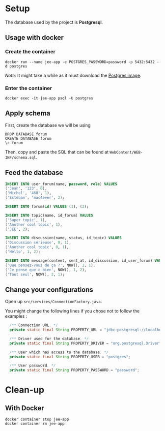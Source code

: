 # Setup

The database used by the project is **Postgresql**.

## Usage with docker
### Create the container

```
docker run --name jee-app -e POSTGRES_PASSWORD=password -p 5432:5432 -d postgres
```
*Note*: It might take a while as it must download the [Postgres image](https://hub.docker.com/_/postgres).

### Enter the container 

```
docker exec -it jee-app psql -U postgres
```

## Apply schema
First, create the database we will be using

```
DROP DATABASE forum
CREATE DATABASE forum
\c forum
```

Then, copy and paste the SQL that can be found at `WebContent/WEB-INF/schema.sql`.

## Feed the database

```SQL
INSERT INTO user_forum(name, password, role) VALUES
('Jean', '123', 0),
('Michel', '468', 1),
('Esteban', 'mac4ever', 2);

INSERT INTO forum(id) VALUES (1), (2);

INSERT INTO topic(name, id_forum) VALUES
('Super topic', 1),
('Another cool topic', 1),
('JEE', 2);

INSERT INTO discussion(name, status, id_topic) VALUES
('Discussion sérieuse', 0, 1),
('Another cool topic', 0, 1),
('Hello', 1, 2);

INSERT INTO message(content, sent_at, id_discussion, id_user_forum) VALUES
('Que pensez-vous de ça ?', NOW(), 1, 1),
('Je pense que c bien', NOW(), 1, 2),
('Tout seul', NOW(), 2, 1);
```

## Change your configurations

Open up `src/services/ConnectionFactory.java`.

You might change the following lines if you chose not to follow the examples : 
```Java
  /** Connection URL. */
  private static final String PROPERTY_URL = "jdbc:postgresql://localhost:5432/forum";

  /** Driver used for the database. */
  private static final String PROPERTY_DRIVER = "org.postgresql.Driver";

  /** User which has access to the database. */
  private static final String PROPERTY_USER = "postgres";

  /** User password. */
  private static final String PROPERTY_PASSWORD = "password";
```

# Clean-up

## With Docker
```
docker container stop jee-app
docker container rm jee-app
```

